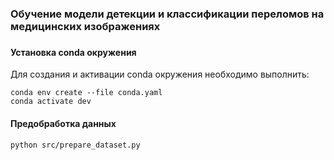 ###   Обучение модели детекции и классификации переломов на медицинских изображениях

### 

#### Установка conda окружения 
Для создания и активации conda окружения необходимо выполнить:

```commandline
conda env create --file conda.yaml
conda activate dev
```

#### Предобработка данных
```commandline
python src/prepare_dataset.py
```
